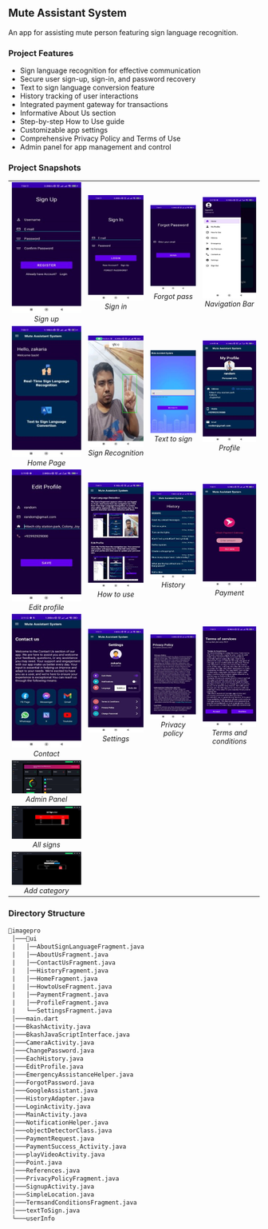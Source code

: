 
## Mute Assistant System
An app for assisting mute person featuring sign language recognition.

### Project Features
- Sign language recognition for effective communication
- Secure user sign-up, sign-in, and password recovery
- Text to sign language conversion feature
- History tracking of user interactions
- Integrated payment gateway for transactions
- Informative About Us section
- Step-by-step How to Use guide
- Customizable app settings
- Comprehensive Privacy Policy and Terms of Use
- Admin panel for app management and control

### Project Snapshots

<table>
  <tr>
    <td>
      <img src="https://raw.githubusercontent.com/ZakariaHossain56/System-Project/main/snapshots/signup.jpg" alt="Sign up" width="200">
      <div align="center"><i>Sign up</i></div>
    </td>
    <td>
      <img src="https://raw.githubusercontent.com/ZakariaHossain56/System-Project/main/snapshots/signin.jpg" alt="Sign in" width="200">
      <div align="center"><i>Sign in</i></div>
    </td>
    <td>
      <img src="https://raw.githubusercontent.com/ZakariaHossain56/System-Project/main/snapshots/forgot_pass.jpg" alt="Forgot pass" width="200">
      <div align="center"><i>Forgot pass</i></div>
    </td>
    <td>
      <img src="https://raw.githubusercontent.com/ZakariaHossain56/System-Project/main/snapshots/navigation_bar.jpg" alt="Navigation Bar" width="200">
      <div align="center"><i>Navigation Bar</i></div>
    </td>
  </tr>


   <tr>
    <td>
      <img src="https://raw.githubusercontent.com/ZakariaHossain56/System-Project/main/snapshots/home_page.jpg" alt="Home Page" width="200">
      <div align="center"><i>Home Page</i></div>
    </td>
    <td>
      <img src="https://raw.githubusercontent.com/ZakariaHossain56/System-Project/main/snapshots/sign_recognition.jpg" alt="Sign Recognition" width="200">
      <div align="center"><i>Sign Recognition</i></div>
    </td>
    <td>
      <img src="https://raw.githubusercontent.com/ZakariaHossain56/System-Project/main/snapshots/text_to_sign.jpg" alt="Text to sign" width="200">
      <div align="center"><i>Text to sign</i></div>
    </td>
    <td>
      <img src="https://raw.githubusercontent.com/ZakariaHossain56/System-Project/main/snapshots/profile.jpg" alt="Profile" width="200">
      <div align="center"><i>Profile</i></div>
    </td>
  </tr>


   <tr>
    <td>
      <img src="https://raw.githubusercontent.com/ZakariaHossain56/System-Project/main/snapshots/edit_profile.jpg" alt="Edit profile" width="200">
      <div align="center"><i>Edit profile</i></div>
    </td>
    <td>
      <img src="https://raw.githubusercontent.com/ZakariaHossain56/System-Project/main/snapshots/how_to_use.jpg" alt="How to use" width="200">
      <div align="center"><i>How to use</i></div>
    </td>
    <td>
      <img src="https://raw.githubusercontent.com/ZakariaHossain56/System-Project/main/snapshots/history.jpg" alt="History" width="200">
      <div align="center"><i>History</i></div>
    </td>
    <td>
      <img src="https://raw.githubusercontent.com/ZakariaHossain56/System-Project/main/snapshots/payment.jpg" alt="Payment" width="200">
      <div align="center"><i>Payment</i></div>
    </td>
  </tr>


   <tr>
    <td>
      <img src="https://raw.githubusercontent.com/ZakariaHossain56/System-Project/main/snapshots/contact.jpg" alt="Contact" width="200">
      <div align="center"><i>Contact</i></div>
    </td>
    <td>
      <img src="https://raw.githubusercontent.com/ZakariaHossain56/System-Project/main/snapshots/settings.jpg" alt="Settings" width="200">
      <div align="center"><i>Settings</i></div>
    </td>
    <td>
      <img src="https://raw.githubusercontent.com/ZakariaHossain56/System-Project/main/snapshots/privacy_policy.jpg" alt="Privacy policy" width="200">
      <div align="center"><i>Privacy policy</i></div>
    </td>
    <td>
      <img src="https://raw.githubusercontent.com/ZakariaHossain56/System-Project/main/snapshots/terms_and_conditions.jpg" alt="Terms and conditions" width="200">
      <div align="center"><i>Terms and conditions</i></div>
    </td>
  </tr>

  
  <tr>
  <td>
      <img src="https://raw.githubusercontent.com/ZakariaHossain56/System-Project/main/snapshots/admin_panel.jpg" alt="Admin Panel" width="350">
      <div align="center"><i>Admin Panel</i></div>
    </td>
  </tr>

  <tr>
  <td>
      <img src="https://raw.githubusercontent.com/ZakariaHossain56/System-Project/main/snapshots/all_signs.jpg" alt="All signs" width="350">
      <div align="center"><i>All signs</i></div>
    </td>
  </tr>

  <tr>
  <td>
      <img src="https://raw.githubusercontent.com/ZakariaHossain56/System-Project/main/snapshots/add_category.jpg" alt="Add category" width="350">
      <div align="center"><i>Add category</i></div>
    </td>
  </tr>


</table>






### Directory Structure

```
📂imagepro
 │───📂ui
 |   │──AboutSignLanguageFragment.java
 |   │──AboutUsFragment.java
 |   │──ContactUsFragment.java
 |   │──HistoryFragment.java
 |   │──HomeFragment.java
 |   │──HowtoUseFragment.java
 |   │──PaymentFragment.java
 |   │──ProfileFragment.java
 |   └──SettingsFragment.java
 │───main.dart    
 |───BkashActivity.java
 │───BkashJavaScriptInterface.java
 │───CameraActivity.java
 │───ChangePassword.java
 │───EachHistory.java
 │───EditProfile.java
 │───EmergencyAssistanceHelper.java
 │───ForgotPassword.java
 │───GoogleAssistant.java
 │───HistoryAdapter.java
 │───LoginActivity.java
 │───MainActivity.java
 │───NotificationHelper.java
 │───objectDetectorClass.java
 │───PaymentRequest.java
 │───PaymentSuccess_Activity.java
 │───playVideoActivity.java
 │───Point.java
 │───References.java
 │───PrivacyPolicyFragment.java
 │───SignupActivity.java
 │───SimpleLocation.java
 │───TermsandConditionsFragment.java
 │───textToSign.java  
 └───userInfo
    
```
